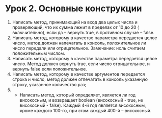 # Урок 2. Основные конструкции

1. Написать метод, принимающий на вход два целых числа и проверяющий, что их сумма лежит в пределах от 10 до 20 (
   включительно), если да – вернуть true, в противном случае – false.
2. Написать метод, которому в качестве параметра передается целое число, метод должен напечатать в консоль,
   положительное ли число передали или отрицательное. Замечание: ноль считаем положительным числом.
3. Написать метод, которому в качестве параметра передается целое число. Метод должен вернуть true, если число
   отрицательное, и вернуть false если положительное.
4. Написать метод, которому в качестве аргументов передается строка и число, метод должен отпечатать в консоль указанную
   строку, указанное количество раз;
5. * Написать метод, который определяет, является ли год високосным, и возвращает boolean (високосный - true, не
  високосный - false). Каждый 4-й год является високосным, кроме каждого 100-го, при этом каждый 400-й – високосный.